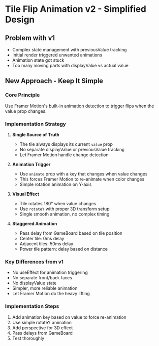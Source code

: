 # Tile Flip Animation v2 - Simplified Design

## Problem with v1
- Complex state management with previousValue tracking
- Initial render triggered unwanted animations
- Animation state got stuck
- Too many moving parts with displayValue vs actual value

## New Approach - Keep It Simple

### Core Principle
Use Framer Motion's built-in animation detection to trigger flips when the value prop changes.

### Implementation Strategy

1. **Single Source of Truth**
   - The tile always displays its current `value` prop
   - No separate displayValue or previousValue tracking
   - Let Framer Motion handle change detection

2. **Animation Trigger**
   - Use `animate` prop with a key that changes when value changes
   - This forces Framer Motion to re-animate when color changes
   - Simple rotation animation on Y-axis

3. **Visual Effect**
   - Tile rotates 180° when value changes
   - Use `rotateY` with proper 3D transform setup
   - Single smooth animation, no complex timing

4. **Staggered Animation**
   - Pass delay from GameBoard based on tile position
   - Center tile: 0ms delay
   - Adjacent tiles: 50ms delay
   - Power tile pattern: delay based on distance

### Key Differences from v1
- No useEffect for animation triggering
- No separate front/back faces
- No displayValue state
- Simpler, more reliable animation
- Let Framer Motion do the heavy lifting

### Implementation Steps
1. Add animation key based on value to force re-animation
2. Use simple rotateY animation
3. Add perspective for 3D effect
4. Pass delays from GameBoard
5. Test thoroughly
